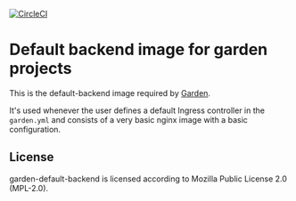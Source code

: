 [![CircleCI](https://circleci.com/gh/garden-io/garden-default-backend.svg?style=svg)](https://circleci.com/gh/garden-io/default-backend)

# Default backend image for garden projects

This is the default-backend image required by [Garden](https://github.com/garden-io/garden).

It's used whenever the user defines a default Ingress controller in the `garden.yml` and consists of a very basic nginx image with a basic configuration.

## License

garden-default-backend is licensed according to Mozilla Public License 2.0 (MPL-2.0).

